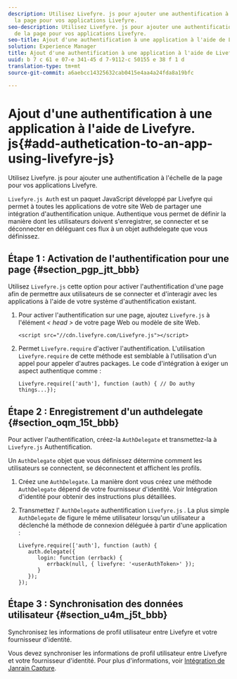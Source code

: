 ```yaml
---
description: Utilisez Livefyre. js pour ajouter une authentification à l'échelle de
  la page pour vos applications Livefyre.
seo-description: Utilisez Livefyre. js pour ajouter une authentification à l'échelle
  de la page pour vos applications Livefyre.
seo-title: Ajout d'une authentification à une application à l'aide de Livefyre. js
solution: Experience Manager
title: Ajout d'une authentification à une application à l'aide de Livefyre. js
uuid: b 7 c 61 e 07-e 341-45 d 7-9112-c 50155 e 38 f 1 d
translation-type: tm+mt
source-git-commit: a6aebcc14325632cab0415e4aa4a24fda8a19bfc

---
```



# Ajout d'une authentification à une application à l'aide de Livefyre. js{#add-authetication-to-an-app-using-livefyre-js}

Utilisez Livefyre. js pour ajouter une authentification à l'échelle de la page pour vos applications Livefyre.

`Livefyre.js Aut`h est un paquet JavaScript développé par Livefyre qui permet à toutes les applications de votre site Web de partager une intégration d'authentification unique. Authentique vous permet de définir la manière dont les utilisateurs doivent s'enregistrer, se connecter et se déconnecter en déléguant ces flux à un objet authdelegate que vous définissez.

## Étape 1 : Activation de l'authentification pour une page {#section_pgp_jtt_bbb}

Utilisez `Livefyre.js` cette option pour activer l'authentification d'une page afin de permettre aux utilisateurs de se connecter et d'interagir avec les applications à l'aide de votre système d'authentification existant.

1. Pour activer l'authentification sur une page, ajoutez `Livefyre.js` à l'élément *< head >* de votre page Web ou modèle de site Web.

   ```
   <script src="//cdn.livefyre.com/Livefyre.js"></script>
   ```

1. Permet `Livefyre.require` d'activer l'authentification. L'utilisation `Livefyre.require` de cette méthode est semblable à l'utilisation d'un appel pour appeler d'autres packages. Le code d'intégration à exiger un aspect authentique comme :

   ```
   Livefyre.require(['auth'], function (auth) { // Do authy things...});
   ```

## Étape 2 : Enregistrement d'un authdelegate {#section_oqm_15t_bbb}

Pour activer l'authentification, créez-la `AuthDelegate` et transmettez-la à `Livefyre.js` Authentification.

Un `AuthDelegate` objet que vous définissez détermine comment les utilisateurs se connectent, se déconnectent et affichent les profils.

1. Créez une `AuthDelegate`. La manière dont vous créez une méthode `AuthDelegate` dépend de votre fournisseur d'identité. Voir Intégration d'identité pour obtenir des instructions plus détaillées.

1. Transmettez l' `AuthDelegate` authentification `Livefyre.js` . La plus simple `AuthDelegate` de figure le même utilisateur lorsqu'un utilisateur a déclenché la méthode de connexion déléguée à partir d'une application :

   ```
   Livefyre.require(['auth'], function (auth) { 
      auth.delegate({ 
         login: function (errback) { 
            errback(null, { livefyre: '<userAuthToken>' }); 
         }    
      });  
   });
   ```

## Étape 3 : Synchronisation des données utilisateur {#section_u4m_j5t_bbb}

Synchronisez les informations de profil utilisateur entre Livefyre et votre fournisseur d'identité.

Vous devez synchroniser les informations de profil utilisateur entre Livefyre et votre fournisseur d'identité. Pour plus d'informations, voir [Intégration de Janrain Capture](/help/implementation/c-livefyre-identity-comp/c-janrain-capture-backplane-comp.md).
